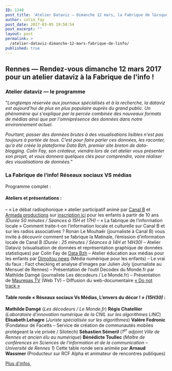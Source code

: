 ```yaml
---
ID: 1348
post_title: 'Atelier Dataviz — Dimanche 12 mars, la Fabrique de l&rsquo;info'
author: colin_fay
post_date: 2017-03-05 19:50:54
post_excerpt: ""
layout: post
permalink: >
  /atelier-dataviz-dimanche-12-mars-fabrique-de-linfo/
published: true
---
```

<h2>Rennes — Rendez-vous dimanche 12 mars 2017 pour un atelier dataviz à la Fabrique de l'info ! <!--more--></h2>
<h3>Atelier dataviz — le programme</h3>
"<em>Longtemps réservée aux journaux spécialisés et à la recherche, la dataviz est aujourd'hui de plus en plus populaire auprès du grand public. Un phénomène qui s'explique par la percée combinée des nouveaux formats de médias ainsi que par l'omniprésence des données dans notre environnement actuel. </em>

<em>Pourtant, passer des données brutes à des visualisations lisibles n'est pas toujours à portée de tous. C'est pour faire parler ces données, les raconter, qu'a été créée la plateforme Data Bzh, premier site breton de data-blogging. Colin Fay, son créateur, viendra lors de cet atelier vous présenter son projet, et vous donnera quelques clés pour comprendre, voire réaliser des visualisations de données.</em>"
<h3 class="section-title blog-hero-title animated fadeInUp">La Fabrique de l’info! Réseaux sociaux VS médias</h3>
Programme complet :
<h4><strong>Ateliers et présentations :</strong></h4>
– « Le débat radiophonique » atelier participatif animé par <a href="http://www.canalb.fr/">Canal B</a> et <a href="http://www.armada-productions.com/">Armada productions</a> sur <a href="https://docs.google.com/spreadsheets/d/1GCRjBwe2GgLGCz6yrypXDolZJuokaycwW3ptjt2JRjE/edit?usp=sharing">inscription ici</a> pour les enfants à partir de 10 ans <em>(Durée 50 minutes / Séances à 15H et 17H)</em>
– « La fabrique de l’information locale » Comment traite-t-on l’information locale et culturelle sur Canal B et sur les radios associatives ? Ronan Le Mouhaër (journaliste à Canal B) vous invite à découvrir comment se fabrique la Matinale, l’émission d’information locale de Canal B <em>(Durée : 25 minutes / Séances à 14H et 14H30)</em>
– Atelier Dataviz (visualisation de données et représentation graphique de données statistiques) par Colin Fay de <a href="http://data-bzh.fr/">Data Bzh</a>
– Atelier éducation aux médias pour les enfants par <a href="https://dimoitou.ouest-france.fr/">Dimoitou news</a> (Média numérique pour les enfants)
– Le vrai du faux : Fact checking et analyse d’images par Julien Joly (journaliste au Mensuel de Rennes)
– Présentation de l’outil Decodex du Monde.fr par Mathilde Damgé (journaliste Les décodeurs / Le Monde.fr)
– Présentation de <a href="https://www.youtube.com/channel/UCwh9RwlxR4cyx7C22oZczeA">Maurepas TV</a> (Web TV)
– Diffusion du web-documentaire <a href="https://donottrack-doc.com/fr/">« Do not track »</a>
<h4><strong>Table ronde « Réseaux sociaux Vs Médias, L’envers du décor ! » </strong><em>(15H30)</em><strong> :</strong></h4>
<strong>Mathilde Damgé</strong> (<em>Les décodeurs / Le Monde.fr</em>)
<strong>Régis Chatellier</strong> (<em>Laboratoire d’innovation numérique de la CNIL sur les algorithmes LINC</em>)
<strong>Elisabeth Lehagre</strong> (<em>Juriste spécialisée sur les algorithmes</em>)
<strong>Valère Fedronic</strong> (Fondateur de Facetts – Service de création de communautés mobiles protégeant la vie privée / Silotech)
<strong>Sébastien Sémeril</strong> (<em>1<sup>er</sup> adjoint Ville de Rennes et ancien élu au numérique</em>)
<strong>Bénédicte Toullec</strong> (<em>Maître de conférences en Sciences de l’information et de la communication – Université de Rennes 1</em>)
Cette table ronde sera animée par <strong>Arnaud Wassmer </strong>(Producteur sur RCF Alpha et animateur de rencontres publiques)

<a href="http://www.asso-bug.org/2017/02/10/fabrique-de-linfo-reseaux-sociaux-vs-medias/">Plus d'infos </a>